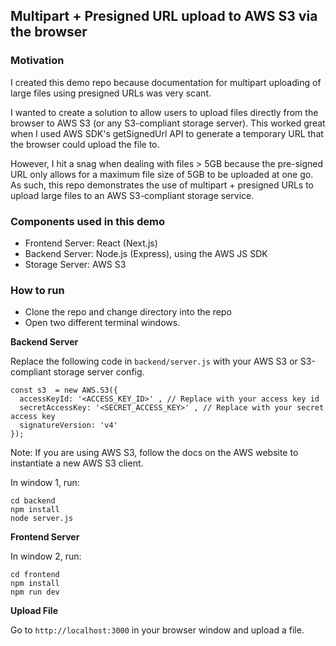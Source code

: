 ## Multipart + Presigned URL upload to AWS S3 via the browser

### Motivation

I created this demo repo because documentation for multipart uploading of large files using presigned URLs was very scant.

I wanted to create a solution to allow users to upload files directly from the browser to AWS S3 (or any S3-compliant storage server). This worked great when I used AWS SDK's getSignedUrl API to generate a temporary URL that the browser could upload the file to. 

However, I hit a snag when dealing with files > 5GB because the pre-signed URL only allows for a maximum file size of 5GB to be uploaded at one go. As such, this repo demonstrates the use of multipart + presigned URLs to upload large files to an AWS S3-compliant storage service.

### Components used in this demo

* Frontend Server: React (Next.js)
* Backend Server: Node.js (Express), using the AWS JS SDK
* Storage Server: AWS S3

### How to run

* Clone the repo and change directory into the repo
* Open two different terminal windows.

**Backend Server**

Replace the following code in `backend/server.js` with your AWS S3 or S3-compliant storage server config.

```
const s3  = new AWS.S3({
  accessKeyId: '<ACCESS_KEY_ID>' , // Replace with your access key id
  secretAccessKey: '<SECRET_ACCESS_KEY>' , // Replace with your secret access key
  signatureVersion: 'v4'
});
```

Note: If you are using AWS S3, follow the docs on the AWS website to instantiate a new AWS S3 client.

In window 1, run:
```
cd backend
npm install
node server.js
```

**Frontend Server**

In window 2, run:
```
cd frontend
npm install
npm run dev
```

**Upload File**

Go to `http://localhost:3000` in your browser window and upload a file.
